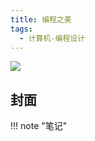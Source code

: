 ```yaml
---
title: 编程之美
tags:
  - 计算机-编程设计
---
```


![](https://cdn.weread.qq.com/weread/cover/19/YueWen_687994/t7_YueWen_687994.jpg)


## 封面




!!! note "笔记"

	  

